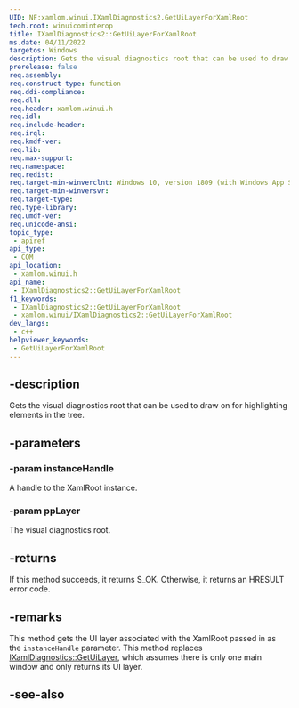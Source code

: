 ```yaml
---
UID: NF:xamlom.winui.IXamlDiagnostics2.GetUiLayerForXamlRoot
tech.root: winuicominterop
title: IXamlDiagnostics2::GetUiLayerForXamlRoot
ms.date: 04/11/2022
targetos: Windows
description: Gets the visual diagnostics root that can be used to draw on for highlighting elements in the tree.
prerelease: false
req.assembly: 
req.construct-type: function
req.ddi-compliance: 
req.dll: 
req.header: xamlom.winui.h
req.idl: 
req.include-header: 
req.irql: 
req.kmdf-ver: 
req.lib: 
req.max-support: 
req.namespace: 
req.redist: 
req.target-min-winverclnt: Windows 10, version 1809 (with Windows App SDK 1.0 or later)
req.target-min-winversvr: 
req.target-type: 
req.type-library: 
req.umdf-ver: 
req.unicode-ansi: 
topic_type:
 - apiref
api_type:
 - COM
api_location:
 - xamlom.winui.h
api_name:
 - IXamlDiagnostics2::GetUiLayerForXamlRoot
f1_keywords:
 - IXamlDiagnostics2::GetUiLayerForXamlRoot
 - xamlom.winui/IXamlDiagnostics2::GetUiLayerForXamlRoot
dev_langs:
 - c++
helpviewer_keywords:
 - GetUiLayerForXamlRoot
---
```


## -description

Gets the visual diagnostics root that can be used to draw on for highlighting elements in the tree.

## -parameters

### -param instanceHandle

A handle to the XamlRoot instance.

### -param ppLayer

The visual diagnostics root.

## -returns

If this method succeeds, it returns S_OK. Otherwise, it returns an HRESULT error code.

## -remarks

This method gets the UI layer associated with the XamlRoot passed in as the `instanceHandle` parameter.  This method replaces [IXamlDiagnostics::GetUiLayer](/windows/win32/api/xamlom/nf-xamlom-ixamldiagnostics-getuilayer), which assumes there is only one main window and only returns its UI layer.

## -see-also

